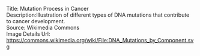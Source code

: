 Title: Mutation Process in Cancer\
Description:Illustration of different types of DNA mutations that contribute to cancer development.\
Source: Wikimedia Commons\
Image Details Url: https://commons.wikimedia.org/wiki/File:DNA_Mutations_by_Component.svg
